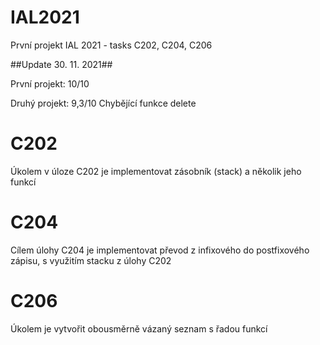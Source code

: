 # IAL2021
První projekt IAL 2021 - tasks C202, C204, C206

##Update 30. 11. 2021##

První projekt: 10/10

Druhý projekt: 9,3/10
  Chybějící funkce delete

# C202
Úkolem v úloze C202 je implementovat zásobník (stack) a několik jeho funkcí
# C204
Cílem úlohy C204 je implementovat převod z infixového do postfixového zápisu, s využitím stacku z úlohy C202
# C206
Úkolem je vytvořit obousměrně vázaný seznam s řadou funkcí

